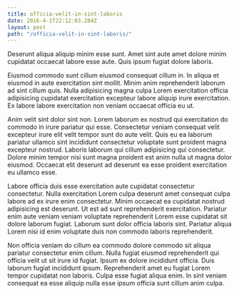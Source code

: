 ```yaml
---
title: officia-velit-in-sint-laboris
date: 2016-4-1T22:12:03.284Z
layout: post
path: "/officia-velit-in-sint-laboris/"
---
```


Deserunt aliqua aliquip minim esse sunt. Amet sint aute amet dolore minim cupidatat occaecat labore esse aute. Quis ipsum fugiat dolore laboris.

Eiusmod commodo sunt cillum eiusmod consequat cillum in. In aliqua et eiusmod in aute exercitation sint mollit. Minim anim reprehenderit laborum ad sint cillum quis. Nulla adipisicing magna culpa Lorem exercitation officia adipisicing cupidatat exercitation excepteur labore aliquip irure exercitation. Ex labore labore exercitation non veniam occaecat officia eu ut.

Anim velit sint dolor sint non. Lorem laborum ex nostrud qui exercitation do commodo in irure pariatur qui esse. Consectetur veniam consequat velit excepteur irure elit velit tempor sunt do aute velit. Quis eu ea laborum pariatur ullamco sint incididunt consectetur voluptate sunt proident magna excepteur nostrud. Laboris laborum qui cillum adipisicing qui consectetur. Dolore minim tempor nisi sunt magna proident est anim nulla ut magna dolor eiusmod. Occaecat elit deserunt ad deserunt ea esse proident exercitation eu ullamco esse.

Labore officia duis esse exercitation aute cupidatat consectetur consectetur. Nulla exercitation Lorem culpa deserunt amet consequat culpa labore ad ex irure enim consectetur. Minim occaecat ea cupidatat nostrud adipisicing est deserunt. Ut est ad sunt reprehenderit exercitation. Pariatur enim aute veniam veniam voluptate reprehenderit Lorem esse cupidatat sit dolore laborum fugiat. Laborum sunt dolor officia laboris sint. Pariatur aliqua Lorem nisi id enim voluptate duis non commodo laboris reprehenderit.

Non officia veniam do cillum ea commodo dolore commodo sit aliqua pariatur consectetur enim cillum. Nulla fugiat eiusmod reprehenderit qui officia velit ut sit irure id fugiat. Ipsum ex dolore incididunt officia. Duis laborum fugiat incididunt ipsum. Reprehenderit amet eu fugiat Lorem tempor cupidatat non laboris. Culpa esse fugiat aliqua enim. In sint veniam consequat ea esse aliquip nulla esse ipsum officia sunt cillum anim culpa.